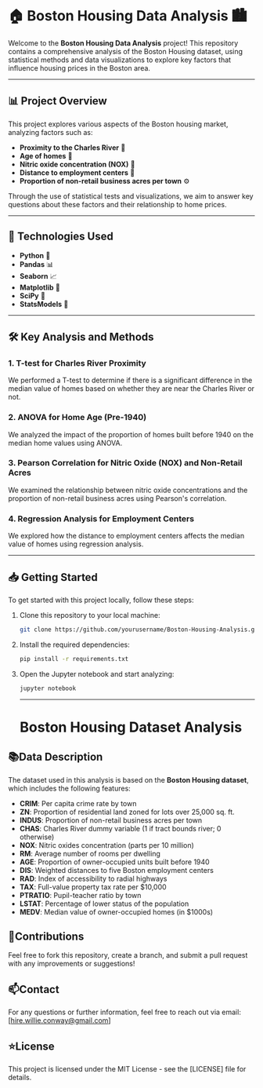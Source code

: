 # 🏠 **Boston Housing Data Analysis** 🏙️

Welcome to the **Boston Housing Data Analysis** project! This repository contains a comprehensive analysis of the Boston Housing dataset, using statistical methods and data visualizations to explore key factors that influence housing prices in the Boston area.

---

## 📊 **Project Overview**

This project explores various aspects of the Boston housing market, analyzing factors such as:

- **Proximity to the Charles River** 🌊
- **Age of homes** 📅
- **Nitric oxide concentration (NOX)** 🧪
- **Distance to employment centers** 🚗
- **Proportion of non-retail business acres per town** ⚙️

Through the use of statistical tests and visualizations, we aim to answer key questions about these factors and their relationship to home prices.

---

## 🔧 **Technologies Used**

- **Python** 🐍
- **Pandas** 📊
- **Seaborn** 📈
- **Matplotlib** 🎨
- **SciPy** 🧮
- **StatsModels** 📐

---

## 🛠️ **Key Analysis and Methods**

### 1. **T-test for Charles River Proximity**  
We performed a T-test to determine if there is a significant difference in the median value of homes based on whether they are near the Charles River or not.

### 2. **ANOVA for Home Age (Pre-1940)**  
We analyzed the impact of the proportion of homes built before 1940 on the median home values using ANOVA.

### 3. **Pearson Correlation for Nitric Oxide (NOX) and Non-Retail Acres**  
We examined the relationship between nitric oxide concentrations and the proportion of non-retail business acres using Pearson's correlation.

### 4. **Regression Analysis for Employment Centers**  
We explored how the distance to employment centers affects the median value of homes using regression analysis.

---

## 📥 **Getting Started**

To get started with this project locally, follow these steps:

1. Clone this repository to your local machine:
   ```bash
   git clone https://github.com/yourusername/Boston-Housing-Analysis.git
   ```
2. Install the required dependencies:
   ```bash
   pip install -r requirements.txt
   ```
3. Open the Jupyter notebook and start analyzing:
   ```bash
   jupyter notebook
   ```
   ---

   # Boston Housing Dataset Analysis

## 📚Data Description
The dataset used in this analysis is based on the **Boston Housing dataset**, which includes the following features:

- **CRIM**: Per capita crime rate by town
- **ZN**: Proportion of residential land zoned for lots over 25,000 sq. ft.
- **INDUS**: Proportion of non-retail business acres per town
- **CHAS**: Charles River dummy variable (1 if tract bounds river; 0 otherwise)
- **NOX**: Nitric oxides concentration (parts per 10 million)
- **RM**: Average number of rooms per dwelling
- **AGE**: Proportion of owner-occupied units built before 1940
- **DIS**: Weighted distances to five Boston employment centers
- **RAD**: Index of accessibility to radial highways
- **TAX**: Full-value property tax rate per $10,000
- **PTRATIO**: Pupil-teacher ratio by town
- **LSTAT**: Percentage of lower status of the population
- **MEDV**: Median value of owner-occupied homes (in $1000s)

## 📝Contributions
Feel free to fork this repository, create a branch, and submit a pull request with any improvements or suggestions!

## 📫Contact
For any questions or further information, feel free to reach out via email: [hire.willie.conway@gmail.com]

## ⭐License
This project is licensed under the MIT License - see the [LICENSE] file for details.

